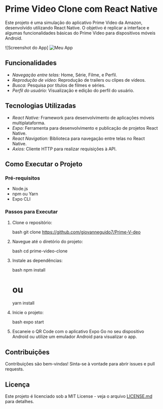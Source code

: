 # Prime Video Clone com React Native

Este projeto é uma simulação do aplicativo Prime Video da Amazon, desenvolvido utilizando React Native. O objetivo é replicar a interface e algumas funcionalidades básicas do Prime Video para dispositivos móveis Android.

![Screenshot do App]
<img src="https://ibb.co/X21LFJm" alt="Meu App"/>


## Funcionalidades

- *Navegação entre telas:* Home, Série, Filme, e Perfil.
- *Reprodução de vídeo:* Reprodução de trailers ou clipes de vídeos.
- *Busca:* Pesquisa por títulos de filmes e séries.
- *Perfil do usuário:* Visualização e edição do perfil do usuário.

## Tecnologias Utilizadas

- *React Native:* Framework para desenvolvimento de aplicações móveis multiplataforma.
- *Expo:* Ferramenta para desenvolvimento e publicação de projetos React Native.
- *React Navigation:* Biblioteca para navegação entre telas no React Native.
- *Axios:* Cliente HTTP para realizar requisições à API.

## Como Executar o Projeto

### Pré-requisitos

- Node.js
- npm ou Yarn
- Expo CLI

### Passos para Executar

1. Clone o repositório:

    bash
    git clone https://github.com/giovanneguido7/Prime-V-deo
    

2. Navegue até o diretório do projeto:

    bash
    cd prime-video-clone
    

3. Instale as dependências:

    bash
    npm install
    # ou
    yarn install
    

4. Inicie o projeto:

    bash
    expo start
    

5. Escaneie o QR Code com o aplicativo Expo Go no seu dispositivo Android ou utilize um emulador Android para visualizar o app.

## Contribuições

Contribuições são bem-vindas! Sinta-se à vontade para abrir issues e pull requests.

## Licença

Este projeto é licenciado sob a MIT License - veja o arquivo [LICENSE.md](LICENSE.md) para detalhes.